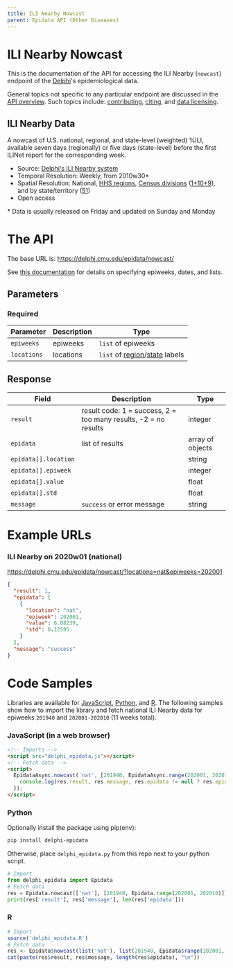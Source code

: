 ```yaml
---
title: ILI Nearby Nowcast
parent: Epidata API (Other Diseases)
---
```


# ILI Nearby Nowcast

This is the documentation of the API for accessing the ILI Nearby (`nowcast`) endpoint of
the [Delphi](https://delphi.cmu.edu/)'s epidemiological data.

General topics not specific to any particular endpoint are discussed in the
[API overview](README.md). Such topics include:
[contributing](README.md#contributing), [citing](README.md#citing), and
[data licensing](README.md#data-licensing).

## ILI Nearby Data

A nowcast of U.S. national, regional, and state-level (weighted) %ILI, available seven days (regionally) or five days (state-level) before the first ILINet report for the corresponding week.
 - Source: [Delphi's ILI Nearby system](https://delphi.cmu.edu/nowcast/)
 - Temporal Resolution: Weekly, from 2010w30*
 - Spatial Resolution: National, [HHS regions](http://www.hhs.gov/iea/regional/), [Census divisions](http://www.census.gov/econ/census/help/geography/regions_and_divisions.html) ([1+10+9](https://github.com/cmu-delphi/delphi-epidata/blob/main/labels/regions.txt)), and by state/territory ([51](https://github.com/cmu-delphi/delphi-epidata/blob/main/labels/states.txt))
 - Open access

\* Data is usually released on Friday and updated on Sunday and Monday

# The API

The base URL is: https://delphi.cmu.edu/epidata/nowcast/

See [this documentation](README.md) for details on specifying epiweeks, dates, and lists.

## Parameters

### Required

| Parameter | Description | Type |
| --- | --- | --- |
| `epiweeks` | epiweeks | `list` of epiweeks |
| `locations` | locations | `list` of [region](https://github.com/cmu-delphi/delphi-epidata/blob/main/labels/regions.txt)/[state](https://github.com/cmu-delphi/delphi-epidata/blob/main/labels/states.txt) labels |

## Response

| Field | Description | Type |
| --- | --- | --- |
| `result` | result code: 1 = success, 2 = too many results, -2 = no results | integer |
| `epidata` | list of results | array of objects |
| `epidata[].location` | | string |
| `epidata[].epiweek` | | integer |
| `epidata[].value` | | float |
| `epidata[].std` | | float |
| `message` | `success` or error message | string |

# Example URLs

### ILI Nearby on 2020w01 (national)
https://delphi.cmu.edu/epidata/nowcast/?locations=nat&epiweeks=202001

```json
{
  "result": 1,
  "epidata": [
    {
      "location": "nat",
      "epiweek": 202001,
      "value": 6.08239,
      "std": 0.12595
    }
  ],
  "message": "success"
}
```


# Code Samples

Libraries are available for [JavaScript](https://github.com/cmu-delphi/delphi-epidata/blob/main/src/client/delphi_epidata.js), [Python](https://pypi.org/project/delphi-epidata/), and [R](https://github.com/cmu-delphi/delphi-epidata/blob/dev/src/client/delphi_epidata.R).
The following samples show how to import the library and fetch national ILI Nearby data for epiweeks `201940` and `202001-202010` (11 weeks total).

### JavaScript (in a web browser)

````html
<!-- Imports -->
<script src="delphi_epidata.js"></script>
<!-- Fetch data -->
<script>
  EpidataAsync.nowcast('nat', [201940, EpidataAsync.range(202001, 202010)]).then((res) => {
    console.log(res.result, res.message, res.epidata != null ? res.epidata.length : 0);
  });
</script>
````

### Python

Optionally install the package using pip(env):
````bash
pip install delphi-epidata
````

Otherwise, place `delphi_epidata.py` from this repo next to your python script.

````python
# Import
from delphi_epidata import Epidata
# Fetch data
res = Epidata.nowcast(['nat'], [201940, Epidata.range(202001, 202010)])
print(res['result'], res['message'], len(res['epidata']))
````

### R

````R
# Import
source('delphi_epidata.R')
# Fetch data
res <- Epidata$nowcast(list('nat'), list(201940, Epidata$range(202001, 202010)))
cat(paste(res$result, res$message, length(res$epidata), "\n"))
````
